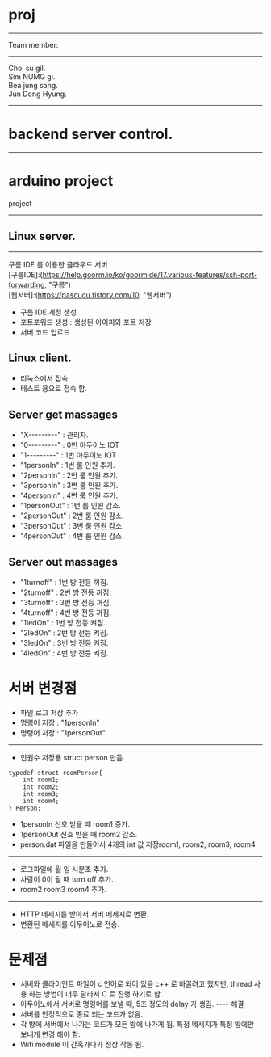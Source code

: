 # proj
- - -
Team member:   
- - - 
Choi su gil.   
Sim NUMG gi.   
Bea jung sang.   
Jun Dong Hyung.   

- - - 
# backend server control.   
- - -   


# arduino project   

project

- - -
## Linux server.
- - - 
구름 IDE 를 이용한 클라우드 서버   
[구름IDE]:(https://help.goorm.io/ko/goormide/17.various-features/ssh-port-forwarding, "구름")   
[웹서버]:(https://pascucu.tistory.com/10, "웹서버")   

* 구름 IDE 계정 생성
* 포트포워드 생성 : 생성된 아이피와 포트 저장
* 서버 코드 업로드 

## Linux client.
* 리눅스에서 접속
* 테스트 용으로 접속 함.




## Server get massages   
* "X---------" : 관리자.   
* "0---------" : 0번 아두이노 IOT   
* "1---------" : 1번 아두이노 IOT
* "1personIn" : 1번 룸 인원 추가.
* "2personIn" : 2번 룸 인원 추가.
* "3personIn" : 3번 룸 인원 추가.
* "4personIn" : 4번 룸 인원 추가.
* "1personOut" : 1번 룸 인원 감소.
* "2personOut" : 2번 룸 인원 감소.
* "3personOut" : 3번 룸 인원 감소.
* "4personOut" : 4번 룸 인원 감소.

## Server out massages 
* "1turnoff" : 1번 방 전등 꺼짐.
* "2turnoff" : 2번 방 전등 꺼짐.
* "3turnoff" : 3번 방 전등 꺼짐.
* "4turnoff" : 4번 방 전등 꺼짐.
* "1ledOn"   : 1번 방 전등 켜짐.
* "2ledOn"   : 2번 방 전등 켜짐.
* "3ledOn"   : 3번 방 전등 켜짐.
* "4ledOn"   : 4번 방 전등 켜짐.

# 서버 변경점
* 파일 로그 저장 추가
* 명령어 저장 : "1personIn"
* 명령어 저장 : "1personOut"
- - - 
* 인원수 저장용 struct person 만듬.
```
typedef struct roomPerson{   
	int room1;   
	int room2;   
	int room3;   
	int room4;   
} Person;   
```

* 1personIn 신호 받을 때 room1 증가.
* 1personOut 신호 받을 때 room2 감소.
* person.dat 파일을 만들어서 4개의 int 값 저장room1, room2, room3, room4
- - - 
* 로그파일에 월 일 시분초 추가.
* 사람이 0이 될 때 turn off 추가. 
* room2 room3 room4 추가. 
- - -
* HTTP 메세지를 받아서 서버 메세지로 변환. 
* 변환된 메세지를 아두이노로 전송. 

# 문제점 
* 서버와 클라이언트 파일이 c 언어로 되어 있음 c++ 로 바꿀려고 했지만, thread 사용 하는 방법이 너무 달라서 C 로 진행 하기로 함.
* 아두이노에서 서버로 명령어를 보낼 때, 5초 정도의 delay 가 생김. ---- 해결
* 서버를 안정적으로 종료 되는 코드가 없음.
* 각 방에 서버에서 나가는 코드가 모든 방에 나가게 됨. 특정 메세지가 특정 방에만 보내게 변경 해야 함.
* Wifi module 이 간혹가다가 정상 작동 됨. 
